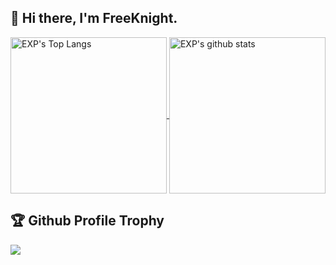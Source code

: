 ## 👋  Hi there, I'm FreeKnight. 

<!--BGN_SECTION:github-readme-stats-->
<a href="https://duzhi5368.github.io/OLDPAGE/" target="_blank">
  <img height="250" align="center" src="https://github-readme-stats.vercel.app/api/top-langs/?username=duzhi5368&hide=HTML,CSS,TSQL" alt="EXP's Top Langs" />
</a>
<a href="https://duzhi5368.github.io/OLDPAGE/" target="_blank">
  <img height="250" align="center" src="https://github-readme-stats.vercel.app/api?username=duzhi5368&count_private=true&show_icons=true" alt="EXP's github stats" />
</a>
<!--END_SECTION:github-readme-stats-->


<!-- github prifile -->
<h2>🏆 Github Profile Trophy</h2>
<img src="https://github-profile-trophy.vercel.app/?username=duzhi5368&column=6"/>
